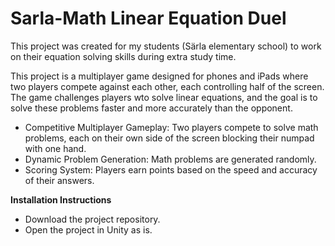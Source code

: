 # Sarla-Math Linear Equation Duel

This project was created for my students (Särla elementary school) to work on their equation solving skills during extra study time.

This project is a multiplayer game designed for phones and iPads where two players compete against each other, each controlling half of the screen. The game challenges players wto solve linear equations, and the goal is to solve these problems faster and more accurately than the opponent.

* Competitive Multiplayer Gameplay: Two players compete to solve math problems, each on their own side of the screen blocking their numpad with one hand.
* Dynamic Problem Generation: Math problems are generated randomly.
* Scoring System: Players earn points based on the speed and accuracy of their answers.

**Installation Instructions**
* Download the project repository.
* Open the project in Unity as is.
